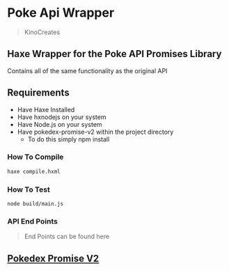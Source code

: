 # Poke Api Wrapper
> KinoCreates

## Haxe Wrapper for the Poke API Promises Library

Contains all of the same functionality as the original API


## Requirements

* Have Haxe Installed
* Have hxnodejs on your system
* Have Node.js on your system
* Have pokedex-promise-v2 within the project directory
  * To do this simply npm install

### How To Compile

```bash
haxe compile.hxml

```

### How To Test
```
node build/main.js
```


### API End Points
> End Points can be found here
## [Pokedex Promise V2](https://github.com/PokeAPI/pokedex-promise-v2#example-requests)

